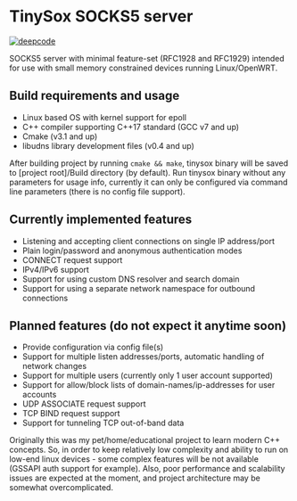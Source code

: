 # TinySox SOCKS5 server

[![deepcode](https://www.deepcode.ai/api/gh/badge?key=eyJhbGciOiJIUzI1NiIsInR5cCI6IkpXVCJ9.eyJwbGF0Zm9ybTEiOiJnaCIsIm93bmVyMSI6IkRhcmtDYXN0ZXIiLCJyZXBvMSI6IlRpbnlTb3giLCJpbmNsdWRlTGludCI6ZmFsc2UsImF1dGhvcklkIjoxNTI4NCwiaWF0IjoxNjE1MTY1NjcyfQ.4xrt5zOikQ3PKoWSzxwgCNXOfOv7gWpVv_dYQMk12UQ)](https://www.deepcode.ai/app/gh/DarkCaster/TinySox/_/dashboard?utm_content=gh%2FDarkCaster%2FTinySox)

SOCKS5 server with minimal feature-set (RFC1928 and RFC1929) intended for use with small memory constrained devices running Linux/OpenWRT.

## Build requirements and usage

- Linux based OS with kernel support for epoll
- C++ compiler supporting C++17 standard (GCC v7 and up)
- Cmake (v3.1 and up)
- libudns library development files (v0.4 and up)

After building project by running `cmake && make`, tinysox binary will be saved to [project root]/Build directory (by default). Run tinysox binary without any parameters for usage info, currently it can only be configured via command line parameters (there is no config file support).

## Currently implemented features

- Listening and accepting client connections on single IP address/port
- Plain login/password and anonymous authentication modes
- CONNECT request support
- IPv4/IPv6 support
- Support for using custom DNS resolver and search domain
- Support for using a separate network namespace for outbound connections

## Planned features (do not expect it anytime soon)

- Provide configuration via config file(s)
- Support for multiple listen addresses/ports, automatic handling of network changes
- Support for multiple users (currently only 1 user account supported)
- Support for allow/block lists of domain-names/ip-addresses for user accounts
- UDP ASSOCIATE request support
- TCP BIND request support
- Support for tunneling TCP out-of-band data

Originally this was my pet/home/educational project to learn modern C++ concepts. So, in order to keep relatively low complexity and ability to run on low-end linux devices - some complex features will be not available (GSSAPI auth support for example). Also, poor performance and scalability issues are expected at the moment, and project architecture may be somewhat overcomplicated.
